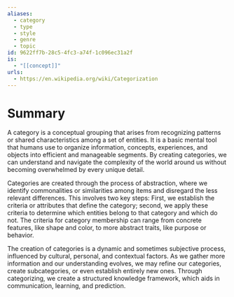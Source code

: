 ```yaml
---
aliases:
  - category
  - type
  - style
  - genre
  - topic
id: 9622ff7b-28c5-4fc3-a74f-1c096ec31a2f
is:
  - "[[concept]]"
urls:
  - https://en.wikipedia.org/wiki/Categorization
---
```

# Summary
A category is a conceptual grouping that arises from recognizing patterns or shared characteristics among a set of entities. It is a basic mental tool that humans use to organize information, concepts, experiences, and objects into efficient and manageable segments. By creating categories, we can understand and navigate the complexity of the world around us without becoming overwhelmed by every unique detail.

Categories are created through the process of abstraction, where we identify commonalities or similarities among items and disregard the less relevant differences. This involves two key steps: First, we establish the criteria or attributes that define the category; second, we apply these criteria to determine which entities belong to that category and which do not. The criteria for category membership can range from concrete features, like shape and color, to more abstract traits, like purpose or behavior.

The creation of categories is a dynamic and sometimes subjective process, influenced by cultural, personal, and contextual factors. As we gather more information and our understanding evolves, we may refine our categories, create subcategories, or even establish entirely new ones. Through categorizing, we create a structured knowledge framework, which aids in communication, learning, and prediction.
